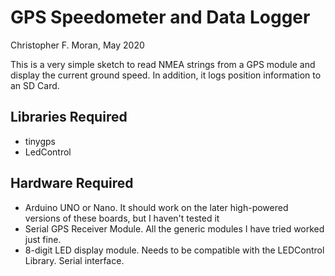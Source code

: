 # GPS Speedometer and Data Logger #

Christopher F. Moran, May 2020

This is a very simple sketch to read NMEA strings from a GPS module and display the current ground speed.  In addition, it logs position information to an SD Card.

## Libraries Required ##

* tinygps
* LedControl

## Hardware Required

* Arduino UNO or Nano.  It should work on the later high-powered versions of these boards, but I haven't tested it
* Serial GPS Receiver Module.  All the generic modules I have tried worked just fine.
* 8-digit LED display module.  Needs to be compatible with the LEDControl Library.  Serial interface.
